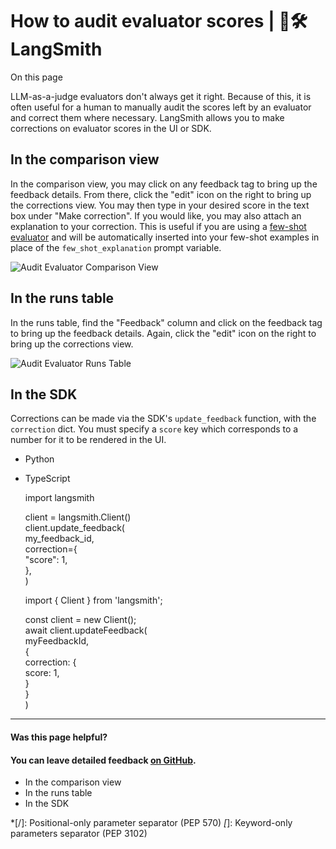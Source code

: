 # How to audit evaluator scores | 🦜️🛠️ LangSmith

On this page

LLM-as-a-judge evaluators don't always get it right. Because of this, it is often useful for a human to manually audit the scores left by an evaluator and correct them where necessary. LangSmith allows you to make corrections on evaluator scores in the UI or SDK.

## In the comparison view​

In the comparison view, you may click on any feedback tag to bring up the feedback details. From there, click the "edit" icon on the right to bring up the corrections view. You may then type in your desired score in the text box under "Make correction". If you would like, you may also attach an explanation to your correction. This is useful if you are using a [few-shot evaluator](/evaluation/how_to_guides/create_few_shot_evaluators) and will be automatically inserted into your few-shot examples in place of the `few_shot_explanation` prompt variable.

![Audit Evaluator Comparison View](/assets/images/corrections_comparison_view-2a14c3ed9bc9cf527a436e3abefe0eb2.png)

## In the runs table​

In the runs table, find the "Feedback" column and click on the feedback tag to bring up the feedback details. Again, click the "edit" icon on the right to bring up the corrections view.

![Audit Evaluator Runs Table](/assets/images/corrections_runs_table-90fb6a2f9788b4a36f5f14883bde4e89.png)

## In the SDK​

Corrections can be made via the SDK's `update_feedback` function, with the `correction` dict. You must specify a `score` key which corresponds to a number for it to be rendered in the UI.

  * Python
  * TypeScript

    
    
    import langsmith  
      
    client = langsmith.Client()  
    client.update_feedback(  
      my_feedback_id,  
      correction={  
          "score": 1,  
      },  
    )  
    
    
    
    import { Client } from 'langsmith';  
      
    const client = new Client();  
    await client.updateFeedback(  
      myFeedbackId,  
      {  
          correction: {  
              score: 1,  
          }  
      }  
    )  
    

* * *

#### Was this page helpful?

  

#### You can leave detailed feedback [on GitHub](https://github.com/langchain-ai/langsmith-docs/issues/new?title=DOC%3A+%3CPlease+write+a+comprehensive+title+after+the+%27DOC%3A+%27+prefix%3E).

  * In the comparison view
  * In the runs table
  * In the SDK

  *[/]: Positional-only parameter separator (PEP 570)
  *[*]: Keyword-only parameters separator (PEP 3102)